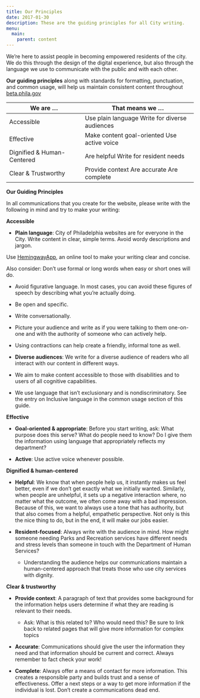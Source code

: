 ```yaml
---
title: Our Principles
date: 2017-01-30
description: These are the guiding principles for all City writing.
menu:
  main:
    parent: content
---
```


We’re here to assist people in becoming empowered residents of the city. We do this through the design of the digital experience, but also through the language we use to communicate with the public and with each other. 

**Our guiding principles**
along with standards for formatting, punctuation, and common usage, will help  us maintain consistent content throughout [beta.phila.gov](www.beta.phila.gov) 

We are … | That means we … 
------------ | ---------------------------- 
Accessible | Use plain language  Write for diverse audiences 
Effective | Make content goal-oriented   Use active voice 
Dignified & Human-Centered | Are helpful   Write for resident needs
Clear & Trustworthy|Provide context  Are accurate   Are complete 

**Our Guiding Principles**

In all communications that you create for the website, please write with the following in mind and try to make your writing: 

**Accessible**

* **Plain language**: City of Philadelphia websites are for everyone in the City. Write content in clear, simple terms. Avoid wordy descriptions and jargon. 

Use [HemingwayApp](http://www.hemingwayapp.com/), an online tool to make your writing clear and concise. 

Also consider: Don’t use formal or long words when easy or short ones will do. 

* Avoid figurative language. In most cases, you can avoid these figures of speech by describing what you’re actually doing.
 
 * Be open and specific.
 * Write conversationally. 

 * Picture your audience and write as if you were talking to them one-on-one and with the authority of someone who can actively help. 
 * Using contractions can help create a friendly, informal tone as well. 

* **Diverse audiences**: We write for a diverse audience of readers who all interact with our content in different ways. 

 * We aim to make content accessible to those with disabilities and to users of all cognitive capabilities. 
 * We use language that isn’t exclusionary and is nondiscriminatory. See the entry on Inclusive language in the common usage section of this guide.

**Effective**
* **Goal-oriented & appropriate**: 
Before you start writing, ask: What purpose does this serve? What do people need to know? Do I give them the information using language that appropriately reflects my department? 

* **Active**: Use active voice whenever possible. 

**Dignified & human-centered**
* **Helpful**: We know that when people help us, it instantly makes us feel better, even if we don’t get exactly what we initially wanted. Similarly, when people are unhelpful, it sets up a negative interaction where, no matter what the outcome, we often come away with a bad impression. Because of this, we want to always use a tone that has authority, but that also comes from a helpful, empathetic perspective. Not only is this the nice thing to do, but in the end, it will make our jobs easier.

* **Resident-focused**: Always write with the audience in mind. How might someone needing Parks and Recreation services have different needs and stress levels than someone in touch with the Department of Human Services? 
  * Understanding the audience helps our communications maintain a human-centered approach that treats those who use city services with dignity. 

**Clear & trustworthy**
* **Provide context**: A paragraph of text that provides some background for the information helps users determine if what they are reading is relevant to their needs. 
  * Ask: What is this related to? Who would need this? Be sure to link back to related pages that will give more information for complex topics

* **Accurate**: Communications should give the user the information they need and that information should be current and correct. Always remember to fact check your work!

* **Complete**: Always offer a means of contact for more information. This creates a responsible party and builds trust and a sense of effectiveness. Offer a next steps or a way to get more information if the individual  is lost. Don’t create a communications dead end. 
